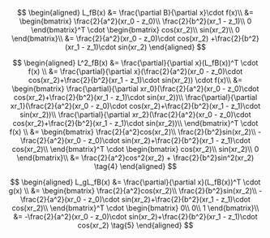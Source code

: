 $$
\begin{aligned}
L_fB(x) &= \frac{\partial B}{\partial x}\cdot f(x)\\
&=  \begin{bmatrix}
        \frac{2}{a^2}(xr_0 - z_0)\\
        \frac{2}{b^2}(xr_1 - z_1)\\
        0
    \end{bmatrix}^T
\cdot
\begin{bmatrix}
    cos(xr_2)\\
    sin(xr_2)\\
    0
\end{bmatrix}\\
&=   \frac{2}{a^2}(xr_0 - z_0)\cdot cos(xr_2)
    +\frac{2}{b^2}(xr_1 - z_1)\cdot sin(xr_2)
\end{aligned}
$$

$$
\begin{aligned}
L^2_fB(x) &= \frac{\partial}{\partial x}(L_fB(x))^T \cdot f(x) \\
&= \frac{\partial}{\partial x}(\frac{2}{a^2}(xr_0 - z_0)\cdot cos(xr_2)+\frac{2}{b^2}(xr_1 - z_1)\cdot sin(xr_2)) \cdot f(x)\\
&= \begin{bmatrix}
        \frac{\partial}{\partial xr_0}(\frac{2}{a^2}(xr_0 - z_0)\cdot cos(xr_2)+\frac{2}{b^2}(xr_1 - z_1)\cdot sin(xr_2))\\
        \frac{\partial}{\partial xr_1}(\frac{2}{a^2}(xr_0 - z_0)\cdot cos(xr_2)+\frac{2}{b^2}(xr_1 - z_1)\cdot sin(xr_2))\\
        \frac{\partial}{\partial xr_2}(\frac{2}{a^2}(xr_0 - z_0)\cdot cos(xr_2)+\frac{2}{b^2}(xr_1 - z_1)\cdot sin(xr_2))\\
    \end{bmatrix}^T
    \cdot f(x) \\
&= \begin{bmatrix}
        \frac{2}{a^2}cos(xr_2)\\
        \frac{2}{b^2}sin(xr_2)\\
        -\frac{2}{a^2}(xr_0 - z_0)\cdot sin(xr_2)+\frac{2}{b^2}(xr_1 - z_1)\cdot cos(xr_2)\\
    \end{bmatrix}^T
    \cdot
    \begin{bmatrix}
        cos(xr_2)\\
        sin(xr_2)\\
        0
    \end{bmatrix}\\
&= \frac{2}{a^2}cos^2(xr_2) + \frac{2}{b^2}sin^2(xr_2)
\tag{4}
\end{aligned}
$$

$$
\begin{aligned}
L_gL_fB(x) &= \frac{\partial}{\partial x}(L_fB(x))^T \cdot g(x) \\
&= \begin{bmatrix}
        \frac{2}{a^2}cos(xr_2)\\
        \frac{2}{b^2}sin(xr_2)\\
        -\frac{2}{a^2}(xr_0 - z_0)\cdot sin(xr_2)+\frac{2}{b^2}(xr_1 - z_1)\cdot cos(xr_2)\\
    \end{bmatrix}^T
    \cdot
    \begin{bmatrix}
        0\\
        0\\
        1
    \end{bmatrix}\\
&= -\frac{2}{a^2}(xr_0 - z_0)\cdot sin(xr_2)+\frac{2}{b^2}(xr_1 - z_1)\cdot cos(xr_2) \tag{5}
\end{aligned}
$$